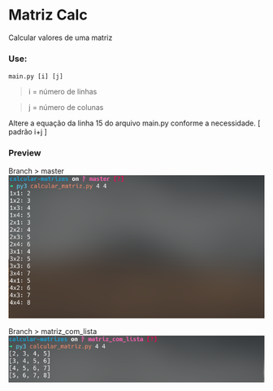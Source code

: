 # Matriz Calc
Calcular valores de uma matriz

### Use:
```
main.py [i] [j]
```
> i = número de linhas

> j = número de colunas

 Altere a equação da linha 15 do arquivo main.py conforme a necessidade. [ padrão i+j ]

### Preview

Branch > master
![master](preview/master.png)

Branch > matriz_com_lista
![matriz_com_lista](preview/matriz_com_lista.png)
